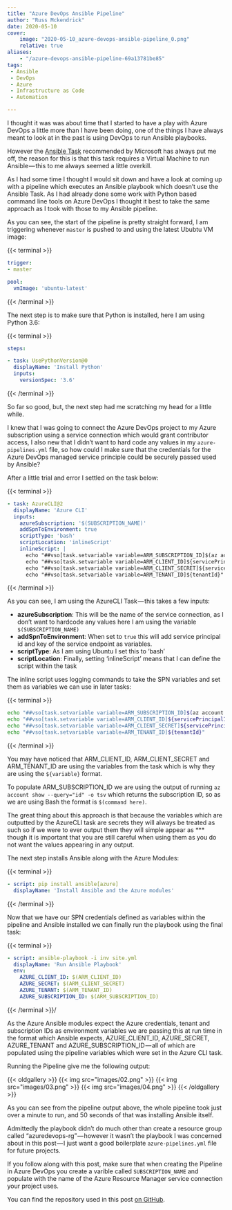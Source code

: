 ```yaml
---
title: "Azure DevOps Ansible Pipeline"
author: "Russ Mckendrick"
date: 2020-05-10
cover:
    image: "2020-05-10_azure-devops-ansible-pipeline_0.png" 
    relative: true
aliases:
    - "/azure-devops-ansible-pipeline-69a13781be85"
tags:
 - Ansible
 - DevOps
 - Azure
 - Infrastructure as Code
 - Automation

---
```


I thought it was was about time that I started to have a play with Azure DevOps a little more than I have been doing, one of the things I have always meant to look at in the past is using DevOps to run Ansible playbooks.

However the [Ansible Task](https://www.azuredevopslabs.com/labs/vstsextend/ansible/) recommended by Microsoft has always put me off, the reason for this is that this task requires a Virtual Machine to run Ansible — this to me always seemed a little overkill.

As I had some time I thought I would sit down and have a look at coming up with a pipeline which executes an Ansible playbook which doesn’t use the Ansible Task. As I had already done some work with Python based command line tools on Azure DevOps I thought it best to take the same approach as I took with those to my Ansible pipeline.

As you can see, the start of the pipeline is pretty straight forward, I am triggering whenever `master` is pushed to and using the latest Ububtu VM image:

{{< terminal >}}
``` yaml
trigger:
- master

pool:
  vmImage: 'ubuntu-latest'
```
{{< /terminal >}}

The next step is to make sure that Python is installed, here I am using Python 3.6:

{{< terminal >}}
``` yaml
steps:

- task: UsePythonVersion@0
  displayName: 'Install Python'
  inputs:
    versionSpec: '3.6'
```
{{< /terminal >}}

So far so good, but, the next step had me scratching my head for a little while.

I knew that I was going to connect the Azure DevOps project to my Azure subscription using a service connection which would grant contributor access, I also new that I didn’t want to hard code any values in my `azure-pipelines.yml` file, so how could I make sure that the credentials for the Azure DevOps managed service principle could be securely passed used by Ansible?

After a little trial and error I settled on the task below:

{{< terminal >}}
``` yaml
- task: AzureCLI@2
  displayName: 'Azure CLI'
  inputs:
    azureSubscription: '$(SUBSCRIPTION_NAME)'
    addSpnToEnvironment: true
    scriptType: 'bash'
    scriptLocation: 'inlineScript'
    inlineScript: |
      echo "##vso[task.setvariable variable=ARM_SUBSCRIPTION_ID]$(az account show --query="id" -o tsv)"
      echo "##vso[task.setvariable variable=ARM_CLIENT_ID]${servicePrincipalId}"
      echo "##vso[task.setvariable variable=ARM_CLIENT_SECRET]${servicePrincipalKey}"
      echo "##vso[task.setvariable variable=ARM_TENANT_ID]${tenantId}"
```
{{< /terminal >}}

As you can see, I am using the AzureCLI Task — this takes a few inputs:

- **azureSubscription**: This will be the name of the service connection, as I don’t want to hardcode any values here I am using the variable `$(SUBSCRIPTION_NAME)`
- **addSpnToEnvironment**: When set to `true` this will add service principal id and key of the service endpoint as variables.
- **scriptType**: As I am using Ubuntu I set this to ‘bash’
- **scriptLocation**: Finally, setting ‘inlineScript’ means that I can define the script within the task

The inline script uses logging commands to take the SPN variables and set them as variables we can use in later tasks:

{{< terminal >}}
``` bash
echo "##vso[task.setvariable variable=ARM_SUBSCRIPTION_ID]$(az account show --query="id" -o tsv)"
echo "##vso[task.setvariable variable=ARM_CLIENT_ID]${servicePrincipalId}"
echo "##vso[task.setvariable variable=ARM_CLIENT_SECRET]${servicePrincipalKey}"
echo "##vso[task.setvariable variable=ARM_TENANT_ID]${tenantId}"
```
{{< /terminal >}}

You may have noticed that ARM_CLIENT_ID, ARM_CLIENT_SECRET and ARM_TENANT_ID are using the variables from the task which is why they are using the `${variable}` format.

To populate ARM_SUBSCRIPTION_ID we are using the output of running `az account show --query="id" -o tsv` which returns the subscription ID, so as we are using Bash the format is `$(command here)`.

The great thing about this approach is that because the variables which are outputted by the AzureCLI task are secrets they will always be treated as such so if we were to ever output them they will simple appear as *** though it is important that you are still careful when using them as you do not want the values appearing in any output.

The next step installs Ansible along with the Azure Modules:

{{< terminal >}}
``` yaml
- script: pip install ansible[azure]
  displayName: 'Install Ansible and the Azure modules'
```
{{< /terminal >}}

Now that we have our SPN credentials defined as variables within the pipeline and Ansible installed we can finally run the playbook using the final task:

{{< terminal >}}
``` yaml
- script: ansible-playbook -i inv site.yml
  displayName: 'Run Ansible Playbook'
  env:
    AZURE_CLIENT_ID: $(ARM_CLIENT_ID)
    AZURE_SECRET: $(ARM_CLIENT_SECRET)
    AZURE_TENANT: $(ARM_TENANT_ID)
    AZURE_SUBSCRIPTION_ID: $(ARM_SUBSCRIPTION_ID)
```
{{< /terminal >}}/

As the Azure Ansible modules expect the Azure credentials, tenant and subscription IDs as environment variables we are passing this at run time in the format which Ansible expects, AZURE_CLIENT_ID, AZURE_SECRET, AZURE_TENANT and AZURE_SUBSCRIPTION_ID — all of which are populated using the pipeline variables which were set in the Azure CLI task.

Running the Pipeline give me the following output:

{{< oldgallery >}}
   {{< img src="images/02.png" >}}
   {{< img src="images/03.png" >}}
   {{< img src="images/04.png" >}}
{{< /oldgallery >}}

As you can see from the pipeline output above, the whole pipeline took just over a minute to run, and 50 seconds of that was installing Ansible itself.

Admittedly the playbook didn’t do much other than create a resource group called “azuredevops-rg” — however it wasn’t the playbook I was concerned about in this post — I just want a good boilerplate `azure-pipelines.yml` file for future projects.

If you follow along with this post, make sure that when creating the Pipeline in Azure DevOps you create a varible called `SUBSCRIPTION_NAME` and populate with the name of the Azure Resource Manager service connection your project uses.

You can find the repository used in this post [on GitHub](https://github.com/russmckendrick/DevOpsAnsiblePipeline).
